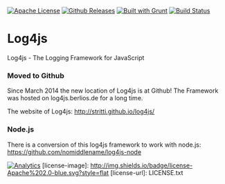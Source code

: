 [![Apache License](http://img.shields.io/badge/license-Apache%202.0-blue.svg?style=flat)](LICENSE.txt)
[![Github Releases](https://img.shields.io/github/downloads/atom/atom/latest/total.svg)](https://github.com/stritti/log4js/releases)
[![Built with Grunt](https://cdn.gruntjs.com/builtwith.png)](http://gruntjs.com/)
[![Build Status](https://secure.travis-ci.org/stritti/log4js.png?branch=master)](http://travis-ci.org/stritti/log4js)

Log4js
======

Log4js - The Logging Framework for JavaScript

### Moved to Github
Since March 2014 the new location of Log4js is at Github! 
The Framework was hosted on log4js.berlios.de for a long time.

The website of Log4js: http://stritti.github.io/log4js/

### Node.js
There is a conversion of this log4js framework to work with node.js: https://github.com/nomiddlename/log4js-node

[![Analytics](https://ga-beacon.appspot.com/UA-327996-12/stritti/log4js)](https://github.com/igrigorik/ga-beacon)
[license-image]: http://img.shields.io/badge/license-Apache%202.0-blue.svg?style=flat
[license-url]: LICENSE.txt
